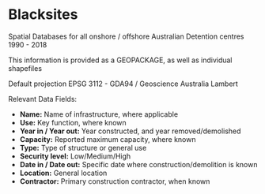 # Blacksites
Spatial Databases for all onshore / offshore Australian Detention centres 1990 - 2018

This information is provided as a GEOPACKAGE, as well as individual shapefiles

Default projection EPSG 3112 - GDA94 / Geoscience Australia Lambert

Relevant Data Fields:

- **Name:** Name of infrastructure, where applicable
- **Use:** Key function, where known
- **Year in / Year out:** Year constructed, and year removed/demolished
- **Capacity:** Reported maximum capacity, where known
- **Type:** Type of structure or general use
- **Security level:** Low/Medium/High
- **Date in / Date out:** Specific date where construction/demolition is known
- **Location:** General location
- **Contractor:** Primary construction contractor, when known
